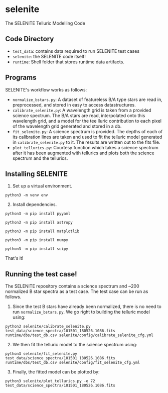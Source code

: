 # selenite
The SELENITE Telluric Modelling Code

## Code Directory
* `test_data`: contains data required to run SELENITE test cases
* `selenite`: the SELENITE code itself!
* `runtime`: Shell folder that stores runtime data artifacts.

## Programs
SELENITE's workflow works as follows: 
* `normalize_bstars.py`: A dataset of featureless B/A type stars are read in, preprocessed, and stored in easy to access datastructures.
* `calibrate_selenite.py`: A wavelength grid is taken from a provided science spectrum. The B/A stars are read, interpolated onto this wavelength grid, and a model for the tee lluric contribution to each pixel of the wavelength grid generated and stored in a db.
* `fit_selenite.py`: A science spectrum is provided. The depths of each of its calibration lines are taken and used to fit the telluric model generated in `calibrate_selenite.py` to it. The results are written out to the fits file.
* `plot_tellurics.py`: Courtesy function which takes a science spectrum after it has been augmented with tellurics and plots both the science spectrum and the tellurics.

## Installing SELENITE
1. Set up a virtual environment.

```python3 -m venv env```

2. Install dependencies.

```python3 -m pip install pyyaml```

```python3 -m pip install astropy```

```python3 -m pip install matplotlib```

```python3 -m pip install numpy```

```python3 -m pip install scipy```

That's it!

## Running the test case!
The SELENITE repository contains a science spectrum and ~200 normalized B star spectra as a test case. The test case can be run as follows.
1. Since the test B stars have already been normalized, there is no need to run `normalize_bstars.py`. We go right to building the telluric model using:

```python3 selenite/calibrate_selenite.py test_data/science_spectra/101501_180526.1086.fits runtime/dbs/test_db.csv selenite/config/calibrate_selenite_cfg.yml```

2. We then fit the telluric model to the science spectrum using:

```python3 selenite/fit_selenite.py test_data/science_spectra/101501_180526.1086.fits runtime/dbs/test_db.csv selenite/config/fit_selenite_cfg.yml```

3. Finally, the fitted model can be plotted by:

```python3 selenite/plot_tellurics.py -o 72 test_data/science_spectra/101501_180526.1086.fits```
